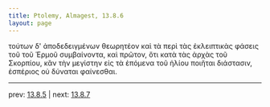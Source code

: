 ```yaml
---
title: Ptolemy, Almagest, 13.8.6
layout: page
---
```


τούτων δ' ἀποδεδειγμένων θεωρητέον καὶ τὰ περὶ τὰς ἐκλειπτικὰς φάσεις τοῦ τοῦ Ἑρμοῦ συμβαίνοντα, καὶ πρῶτον, ὅτι κατὰ τὰς ἀρχὰς τοῦ Σκορπίου, κἂν τὴν μεγίστην εἰς τὰ ἑπόμενα τοῦ ἡλίου ποιῆται διάστασιν, ἑσπέριος οὐ δύναται φαίνεσθαι. 

---

prev: [13.8.5](../13.8.5/) | next: [13.8.7](../13.8.7/)

